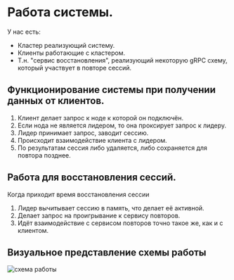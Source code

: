 # Работа системы.

У нас есть:

* Кластер реализующий систему.
* Клиенты работающие с кластером.
* Т.н. "сервис восстановления", реализующий некоторую gRPC схему, который участвует в повторе сессий.

## Функционирование системы при получении данных от клиентов.

1. Клиент делает запрос к ноде к которой он подключён.
2. Если нода не является лидером, то она проксирует запрос к лидеру.
3. Лидер принимает запрос, заводит сессию.
4. Происходит взаимодействие клиента с лидером.
5. По результатам сессия либо удаляется, либо сохраняется для повтора позднее.

## Работа для восстановления сессий.

Когда приходит время восстановления сессии

1. Лидер вычитывает сессию в память, что делает её активной.
2. Делает запрос на проигрывание к сервису повторов.
3. Идёт взаимодействие с сервисом повторов точно такое же, как и с клиентом.

## Визуальное представление схемы работы

![схема работы](interaction.png)
